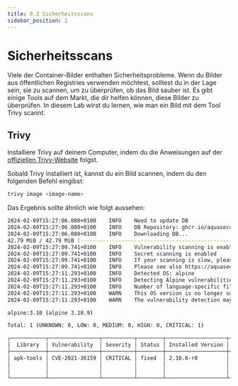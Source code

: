 ```yaml
---
title: 8.2 Sicherheitsscans
sidebar_position: 2
---
```


# Sicherheitsscans

Viele der Container-Bilder enthalten Sicherheitsprobleme. Wenn du Bilder aus öffentlichen Registries verwenden möchtest, solltest du in der Lage sein, sie zu scannen, um zu überprüfen, ob das Bild sauber ist.
Es gibt einige Tools auf dem Markt, die dir helfen können, diese Bilder zu überprüfen.
In diesem Lab wirst du lernen, wie man ein Bild mit dem Tool Trivy scannt.

## Trivy

Installiere Trivy auf deinem Computer, indem du die Anweisungen auf der [offiziellen Trivy-Website](https://trivy.dev/)
folgst.

Sobald Trivy installiert ist, kannst du ein Bild scannen, indem du den folgenden Befehl eingibst:

```bash
trivy image <image-name>
```

Das Ergebnis sollte ähnlich wie folgt aussehen:

```bash
2024-02-09T15:27:06.080+0100    INFO    Need to update DB
2024-02-09T15:27:06.080+0100    INFO    DB Repository: ghcr.io/aquasecurity/trivy-db
2024-02-09T15:27:06.080+0100    INFO    Downloading DB...
42.79 MiB / 42.79 MiB [----------------------------------------------------------------------------------------] 100.00% 18.23 MiB p/s 2.5s
2024-02-09T15:27:09.741+0100    INFO    Vulnerability scanning is enabled
2024-02-09T15:27:09.741+0100    INFO    Secret scanning is enabled
2024-02-09T15:27:09.741+0100    INFO    If your scanning is slow, please try '--scanners vuln' to disable secret scanning
2024-02-09T15:27:09.741+0100    INFO    Please see also https://aquasecurity.github.io/trivy/v0.49/docs/scanner/secret/#recommendation for faster secret detection
2024-02-09T15:27:11.293+0100    INFO    Detected OS: alpine
2024-02-09T15:27:11.293+0100    INFO    Detecting Alpine vulnerabilities...
2024-02-09T15:27:11.293+0100    INFO    Number of language-specific files: 0
2024-02-09T15:27:11.293+0100    WARN    This OS version is no longer supported by the distribution: alpine 3.10.9
2024-02-09T15:27:11.293+0100    WARN    The vulnerability detection may be insufficient because security updates are not provided

alpine:3.10 (alpine 3.10.9)

Total: 1 (UNKNOWN: 0, LOW: 0, MEDIUM: 0, HIGH: 0, CRITICAL: 1)

┌───────────┬────────────────┬──────────┬────────┬───────────────────┬───────────────┬──────────────────────────────────────────────────────────────┐
│  Library  │ Vulnerability  │ Severity │ Status │ Installed Version │ Fixed Version │                            Title                             │
├───────────┼────────────────┼──────────┼────────┼───────────────────┼───────────────┼──────────────────────────────────────────────────────────────┤
│ apk-tools │ CVE-2021-36159 │ CRITICAL │ fixed  │ 2.10.6-r0         │ 2.10.7-r0     │ libfetch: an out of boundary read while libfetch uses strtol │
│           │                │          │        │                   │               │ to parse...                                                  │
│           │                │          │        │                   │               │ https://avd.aquasec.com/nvd/cve-2021-36159                   │
└───────────┴────────────────┴──────────┴────────┴───────────────────┴───────────────┴──────────────────────────────────────────────────────────────┘
```
